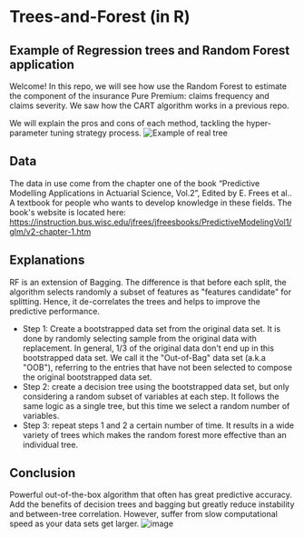 # Trees-and-Forest (in R)

## Example of Regression trees and Random Forest application 
Welcome! In this repo, we will see how use the Random Forest to estimate the component of the insurance Pure Premium: claims frequency and claims severity.
We saw how the CART algorithm works in a previous repo. 


We will explain the pros and cons of each method, tackling the hyper-parameter tuning strategy process. 
![Example of real tree](https://github.com/william-tiritilli/Trees-and-Forest/assets/46381506/e256ca82-f0a3-43e1-86d7-b998e6f81c58)

## Data
The data in use come from the chapter one of the book “Predictive Modelling Applications in Actuarial Science, Vol.2”, Edited by E. Frees et al.. A textbook for people who wants to develop knowledge in these fields.
The book's website is located here: https://instruction.bus.wisc.edu/jfrees/jfreesbooks/PredictiveModelingVol1/glm/v2-chapter-1.htm

## Explanations
RF is an extension of Bagging. The difference is that before each split, the algorithm selects randomly a subset of features as "features candidate" for splitting. Hence, it de-correlates the trees and helps to improve the predictive performance.
-	Step 1: Create a bootstrapped data set from the original data set. It is done by randomly selecting sample from the original data with replacement. In general, 1/3 of the original data don't end up in this bootstrapped data set. We call it the "Out-of-Bag" data set (a.k.a "OOB"), referring to the entries that have not been selected to compose the original bootstrapped data set.
-	Step 2: create a decision tree using the bootstrapped data set, but only considering a random subset of variables at each step. It follows the same logic as a single tree, but this time we select a random number of variables.
-	Step 3: repeat steps 1 and 2 a certain number of time. It results in a wide variety of trees which makes the random forest more effective than an individual tree. 

## Conclusion
Powerful out-of-the-box algorithm that often has great predictive accuracy. 
Add the benefits of decision trees  and bagging but greatly reduce instability and between-tree correlation.
However, suffer from slow computational speed as your data sets get larger.
![image](https://github.com/william-tiritilli/Trees-and-Forest/assets/46381506/d56cc9d6-16dc-4c59-979b-2ce97520c9e5)


